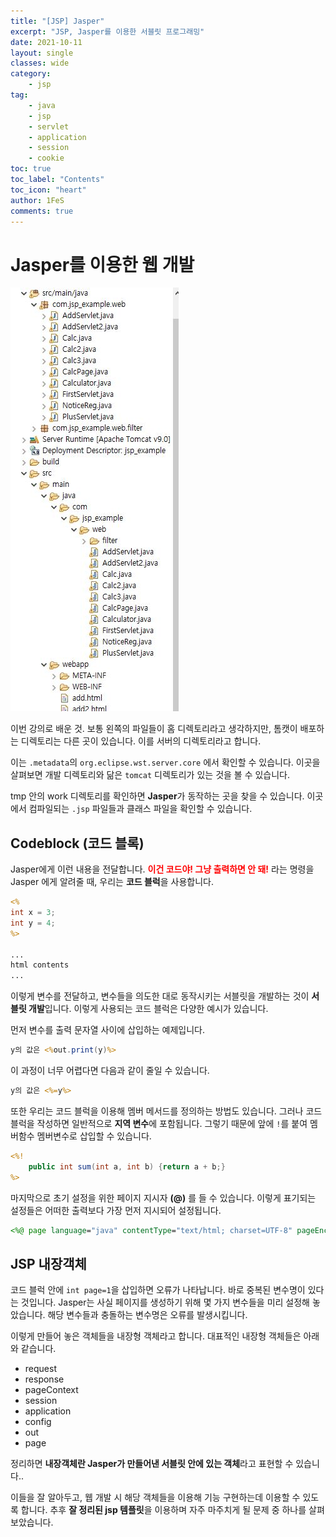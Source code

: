 ```yaml
---
title: "[JSP] Jasper"
excerpt: "JSP, Jasper를 이용한 서블릿 프로그래밍"
date: 2021-10-11
layout: single
classes: wide
category:
    - jsp
tag:
    - java
    - jsp
    - servlet
    - application
    - session
    - cookie
toc: true
toc_label: "Contents"
toc_icon: "heart"
author: 1FeS
comments: true
---
```


# Jasper를 이용한 웹 개발

<img src="/_img/2021-10-10/documents.jpg">

이번 강의로 배운 것. 보통 왼쪽의 파일들이 홈 디렉토리라고 생각하지만, 톰캣이 배포하는 디렉토리는 다른 곳이 있습니다. 이를 서버의 디렉토리라고 합니다.

이는 `.metadata`의 `org.eclipse.wst.server.core` 에서 확인할 수 있습니다. 이곳을 살펴보면 개발 디렉토리와 닮은 `tomcat` 디렉토리가 있는 것을 볼 수 있습니다.

tmp 안의 work 디렉토리를 확인하면 **Jasper**가 동작하는 곳을 찾을 수 있습니다. 이곳에서 컴파일되는 `.jsp` 파일들과 클래스 파일을 확인할 수 있습니다.

## Codeblock (코드 블록)

Jasper에게 이런 내용을 전달합니다. <span style="font-weight: bold; color: red">이건 코드야! 그냥 출력하면 안 돼!</span> 라는 명령을 Jasper 에게 알려줄 때, 우리는 **코드 블럭**을 사용합니다.

```jsp
<%
int x = 3;
int y = 4;
%>

...
html contents
...
```

이렇게 변수를 전달하고, 변수들을 의도한 대로 동작시키는 서블릿을 개발하는 것이 **서블릿 개발**입니다. 이렇게 사용되는 코드 블럭은 다양한 예시가 있습니다.

먼저 변수를 출력 문자열 사이에 삽입하는 예제입니다.

```jsp
y의 값은 <%out.print(y)%>
```

이 과정이 너무 어렵다면 다음과 같이 줄일 수 있습니다.

```jsp
y의 값은 <%=y%>
```

또한 우리는 코드 블럭을 이용해 멤버 메서드를 정의하는 방법도 있습니다. 그러나 코드 블럭을 작성하면 일반적으로 **지역 변수**에 포함됩니다. 그렇기 때문에 앞에 `!`를 붙여 멤버함수 멤버변수로 삽입할 수 있습니다.

```jsp
<%!
    public int sum(int a, int b) {return a + b;}
%>
```

마지막으로 초기 설정을 위한 페이지 지시자 **(@)** 를 들 수 있습니다. 이렇게 표기되는 설정들은 어떠한 출력보다 가장 먼저 지시되어 설정됩니다.

```jsp
<%@ page language="java" contentType="text/html; charset=UTF-8" pageEncoding="UTF-8" %>
```

## JSP 내장객체

코드 블럭 안에 `int page=1`을 삽입하면 오류가 나타납니다. 바로 중복된 변수명이 있다는 것입니다. Jasper는 사실 페이지를 생성하기 위해 몇 가지 변수들을 미리 설정해 놓았습니다. 해당 변수들과 충돌하는 변수명은 오류를 발생시킵니다.

이렇게 만들어 놓은 객체들을 내장형 객체라고 합니다. 대표적인 내장형 객체들은 아래와 같습니다.


- request
- response
- pageContext
- session
- application
- config
- out
- page

정리하면 **내장객체란 Jasper가 만들어낸 서블릿 안에 있는 객체**라고 표현할 수 있습니다..

이들을 잘 알아두고, 웹 개발 시 해당 객체들을 이용해 기능 구현하는데 이용할 수 있도록 합니다. 추후 **잘 정리된 jsp 템플릿**을 이용하며 자주 마주치게 될 문제 중 하나를 살펴보았습니다.